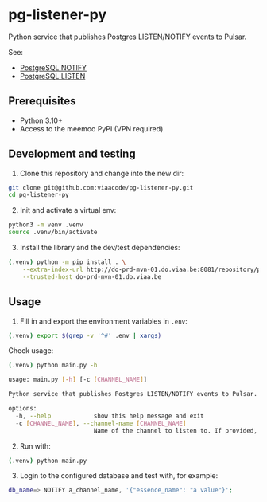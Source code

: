# pg-listener-py

Python service that publishes Postgres LISTEN/NOTIFY events to Pulsar.

See:
- [PostgreSQL NOTIFY](https://www.postgresql.org/docs/current/sql-notify.html)
- [PostgreSQL LISTEN](https://www.postgresql.org/docs/current/sql-listen.html)

## Prerequisites

* Python 3.10+
* Access to the meemoo PyPI (VPN required)

## Development and testing

1. Clone this repository and change into the new dir:

```bash
git clone git@github.com:viaacode/pg-listener-py.git
cd pg-listener-py
```

2. Init and activate a  virtual env:

```bash
python3 -m venv .venv
source .venv/bin/activate
```

3. Install the library and the dev/test dependencies:

```bash
(.venv) python -m pip install . \
    --extra-index-url http://do-prd-mvn-01.do.viaa.be:8081/repository/pypi-all/simple \
    --trusted-host do-prd-mvn-01.do.viaa.be
```

## Usage

1. Fill in and export the environment variables in `.env`:

```bash
(.venv) export $(grep -v '^#' .env | xargs)
```

Check usage:

```bash
(.venv) python main.py -h

usage: main.py [-h] [-c [CHANNEL_NAME]]

Python service that publishes Postgres LISTEN/NOTIFY events to Pulsar.

options:
  -h, --help            show this help message and exit
  -c [CHANNEL_NAME], --channel-name [CHANNEL_NAME]
                        Name of the channel to listen to. If provided, overrides the configuration value.
```

2. Run with:

```bash
(.venv) python main.py
```

3. Login to the configured database and test with, for example:

```bash
db_name=> NOTIFY a_channel_name, '{"essence_name": "a value"}';
```
